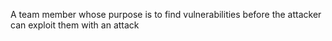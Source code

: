 

A team member whose purpose is to find vulnerabilities before the attacker can exploit them with an attack

